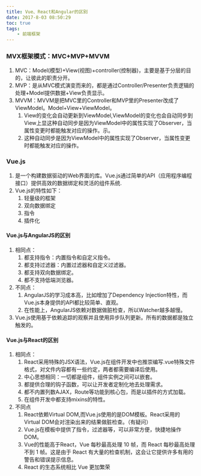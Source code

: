 ```yaml
---
title: Vue、React和Angular的区别
date: 2017-8-03 08:50:29
toc: true
tags:
	- 前端框架
---
```


### MVX框架模式：MVC+MVP+MVVM
1. MVC：Model(模型)+View(视图)+controller(控制器)，主要是基于分层的目的，让彼此的职责分开。
2. MVP：是从MVC模式演变而来的，都是通过Controller/Presenter负责逻辑的处理+Model提供数据+View负责显示。
3. MVVM：MVVM是把MVC里的Controller和MVP里的Presenter改成了ViewModel。Model+View+ViewModel。
    1. View的变化会自动更新到ViewModel,ViewModel的变化也会自动同步到View上显这种自动同步是因为ViewModel中的属性实现了Observer，当属性变更时都能触发对应的操作。示。
    2. 这种自动同步是因为ViewModel中的属性实现了Observer，当属性变更时都能触发对应的操作。

### Vue.js
1. 是一个构建数据驱动的Web界面的库。Vue.js通过简单的API（应用程序编程接口）提供高效的数据绑定和灵活的组件系统.
2. Vue.js的特性如下：
    1. 轻量级的框架
    2. 双向数据绑定
    3. 指令
    4. 插件化
<!--more-->
#### Vue.js与AngularJS的区别
1. 相同点：
    1. 都支持指令：内置指令和自定义指令。
    2. 都支持过滤器：内置过滤器和自定义过滤器。
    3. 都支持双向数据绑定。
    4. 都不支持低端浏览器。
2. 不同点：
    1. AngularJS的学习成本高，比如增加了Dependency Injection特性，而Vue.js本身提供的API都比较简单、直观。
    2. 在性能上，AngularJS依赖对数据做脏检查，所以Watcher越多越慢。  
3. Vue.js使用基于依赖追踪的观察并且使用异步队列更新。所有的数据都是独立触发的。

#### Vue.js与React的区别
1. 相同点：
    1. React采用特殊的JSX语法，Vue.js在组件开发中也推崇编写.vue特殊文件格式，对文件内容都有一些约定，两者都需要编译后使用。
    2. 中心思想相同：一切都是组件，组件实例之间可以嵌套。
    3. 都提供合理的钩子函数，可以让开发者定制化地去处理需求。
    4. 都不内置列数AJAX，Route等功能到核心包，而是以插件的方式加载。
    5. 在组件开发中都支持mixins的特性。
2. 不同点
    1. React依赖Virtual DOM,而Vue.js使用的是DOM模板。React采用的Virtual DOM会对渲染出来的结果做脏检查。（有疑问）
    2. Vue.js在模板中提供了指令，过滤器等，可以非常方便，快捷地操作DOM。
    3. Vue的性能高于React，Vue 每秒最高处理 10 帧，而 React 每秒最高处理不到 1 帧。这是由于 React 有大量的检查机制，这会让它提供许多有用的警告和错误提示信息。
    4. React 的生态系统相比 Vue 更加繁荣